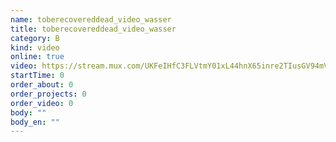 ```yaml
---
name: toberecovereddead_video_wasser
title: toberecovereddead_video_wasser
category: B
kind: video
online: true
video: https://stream.mux.com/UKFeIHfC3FLVtmY01xL44hnX65inre2TIusGV94mVI8E
startTime: 0
order_about: 0
order_projects: 0
order_video: 0
body: ""
body_en: ""
---
```

